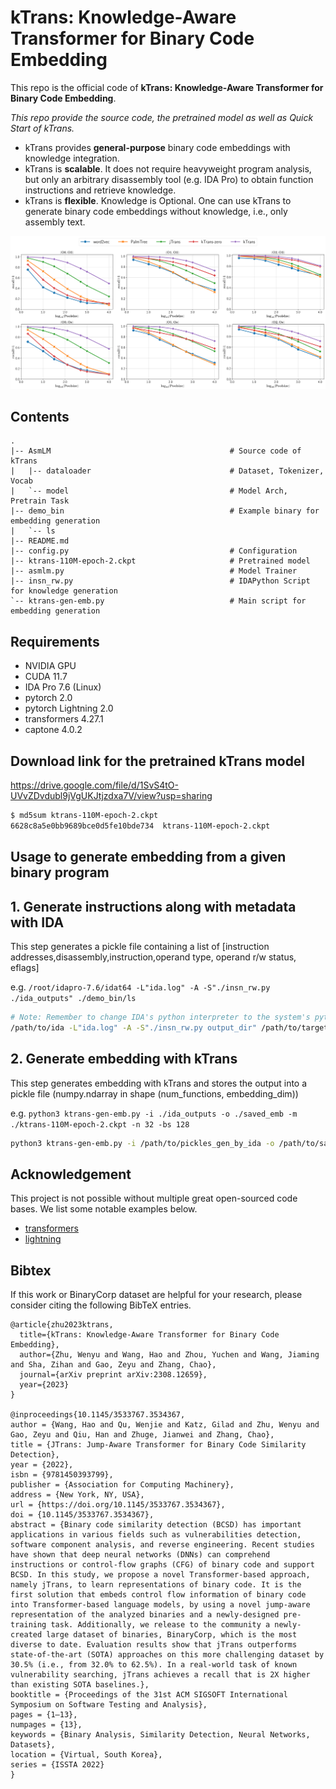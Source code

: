 # kTrans: Knowledge-Aware Transformer for Binary Code Embedding

This repo is the official code of **kTrans: Knowledge-Aware Transformer for Binary Code Embedding**.

*This repo provide the source code, the pretrained model as well as Quick Start of kTrans.*

 * kTrans provides **general-purpose** binary code embeddings with knowledge integration. 
 * kTrans is **scalable**. It does not require heavyweight program analysis, but only an arbitrary disassembly tool (e.g. IDA Pro) to obtain function instructions and retrieve knowledge. 
 * kTrans is **flexible**. Knowledge is Optional. One can use kTrans to generate binary code embeddings without knowledge, i.e., only assembly text.

![Illustrating the performance on BSCD of kTrans](/figures/poolsizecompare.png)

## Contents

```
.
|-- AsmLM                                        # Source code of kTrans
|   |-- dataloader                               # Dataset, Tokenizer, Vocab
|   `-- model                                    # Model Arch, Pretrain Task
|-- demo_bin                                     # Example binary for embedding generation
|   `-- ls
|-- README.md
|-- config.py                                    # Configuration
|-- ktrans-110M-epoch-2.ckpt                     # Pretrained model
|-- asmlm.py                                     # Model Trainer
|-- insn_rw.py                                   # IDAPython Script for knowledge generation
`-- ktrans-gen-emb.py                            # Main script for embedding generation
```


## Requirements
 - NVIDIA GPU
 - CUDA 11.7
 - IDA Pro 7.6 (Linux)
 - pytorch 2.0
 - pytorch Lightning 2.0
 - transformers 4.27.1
 - captone 4.0.2

## Download link for the pretrained kTrans model

https://drive.google.com/file/d/1SvS4tO-UVvZDvdubl9jVgUKJtjzdxa7V/view?usp=sharing

```bash
$ md5sum ktrans-110M-epoch-2.ckpt
6628c8a5e0bb9689bce0d5fe10bde734  ktrans-110M-epoch-2.ckpt
``` 

## Usage to generate embedding from a given binary program


## 1. Generate instructions along with metadata with IDA
This step generates a pickle file containing a list of [instruction addresses,disassembly,instruction,operand type, operand r/w status, eflags]

e.g. `/root/idapro-7.6/idat64 -L"ida.log" -A -S"./insn_rw.py ./ida_outputs" ./demo_bin/ls`

```bash
# Note: Remember to change IDA's python interpreter to the system's python interpreter (the one equipped with PyTorch, Capstone, etc.)
/path/to/ida -L"ida.log" -A -S"./insn_rw.py output_dir" /path/to/target_binary
```

## 2. Generate embedding with kTrans
This step generates embedding with kTrans and stores the output into a pickle file (numpy.ndarray in shape (num_functions, embedding_dim))

e.g. `python3 ktrans-gen-emb.py -i ./ida_outputs -o ./saved_emb -m ./ktrans-110M-epoch-2.ckpt -n 32 -bs 128`

```bash
python3 ktrans-gen-emb.py -i /path/to/pickles_gen_by_ida -o /path/to/saved_embeddings -m /path/to/kTrans_model -n num_workers_for_dataloader -bs inference_batch_size
```


## Acknowledgement
This project is not possible without multiple great open-sourced code bases. We list some notable examples below.

* [transformers](https://github.com/huggingface/transformers)
* [lightning](https://github.com/lightning-ai/lightning)

## Bibtex
If this work or BinaryCorp dataset are helpful for your research, please consider citing the following BibTeX entries.

```
@article{zhu2023ktrans,
  title={kTrans: Knowledge-Aware Transformer for Binary Code Embedding},
  author={Zhu, Wenyu and Wang, Hao and Zhou, Yuchen and Wang, Jiaming and Sha, Zihan and Gao, Zeyu and Zhang, Chao},
  journal={arXiv preprint arXiv:2308.12659},
  year={2023}
}

@inproceedings{10.1145/3533767.3534367,
author = {Wang, Hao and Qu, Wenjie and Katz, Gilad and Zhu, Wenyu and Gao, Zeyu and Qiu, Han and Zhuge, Jianwei and Zhang, Chao},
title = {JTrans: Jump-Aware Transformer for Binary Code Similarity Detection},
year = {2022},
isbn = {9781450393799},
publisher = {Association for Computing Machinery},
address = {New York, NY, USA},
url = {https://doi.org/10.1145/3533767.3534367},
doi = {10.1145/3533767.3534367},
abstract = {Binary code similarity detection (BCSD) has important applications in various fields such as vulnerabilities detection, software component analysis, and reverse engineering. Recent studies have shown that deep neural networks (DNNs) can comprehend instructions or control-flow graphs (CFG) of binary code and support BCSD. In this study, we propose a novel Transformer-based approach, namely jTrans, to learn representations of binary code. It is the first solution that embeds control flow information of binary code into Transformer-based language models, by using a novel jump-aware representation of the analyzed binaries and a newly-designed pre-training task. Additionally, we release to the community a newly-created large dataset of binaries, BinaryCorp, which is the most diverse to date. Evaluation results show that jTrans outperforms state-of-the-art (SOTA) approaches on this more challenging dataset by 30.5% (i.e., from 32.0% to 62.5%). In a real-world task of known vulnerability searching, jTrans achieves a recall that is 2X higher than existing SOTA baselines.},
booktitle = {Proceedings of the 31st ACM SIGSOFT International Symposium on Software Testing and Analysis},
pages = {1–13},
numpages = {13},
keywords = {Binary Analysis, Similarity Detection, Neural Networks, Datasets},
location = {Virtual, South Korea},
series = {ISSTA 2022}
}
```

